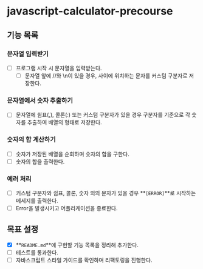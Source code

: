 # javascript-calculator-precourse

## 기능 목록

### 문자열 입력받기

- [ ] 프로그램 시작 시 문자열을 입력받는다.
  - [ ] 문자열 앞에 //와 \n이 있을 경우, 사이에 위치하는 문자를 커스텀 구분자로 저장한다.

### 문자열에서 숫자 추출하기

- [ ] 문자열에 쉼표(,), 콜론(:) 또는 커스텀 구분자가 있을 경우 구분자를 기준으로 각 숫자를 추출하여 배열의 형태로 저장한다.

### 숫자의 합 계산하기

- [ ] 숫자가 저장된 배열을 순회하며 숫자의 합을 구한다.
- [ ] 숫자의 합을 출력한다.

### 에러 처리

- [ ] 커스텀 구분자와 쉼표, 콜론, 숫자 외의 문자가 있을 경우 **`[ERROR]`**로 시작하는 메세지를 출력한다.
- [ ] Error을 발생시키고 어플리케이션을 종료한다.

## 목표 설정

- [x] **`README.md`**에 구현할 기능 목록을 정리해 추가한다.
- [ ] 테스트를 통과한다.
- [ ] 자바스크립트 스타일 가이드를 확인하며 리팩토링을 진행한다.
